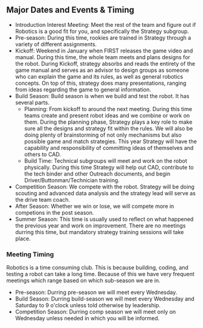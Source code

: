## **Major Dates and Events & Timing**
- Introduction Interest Meeting: Meet the rest of the team and figure out if Robotics is a good fit for you, and specifically the Strategy subgroup. 
- Pre-season: During this time, rookies are trained in Strategy through a variety of different assignments. 
- Kickoff: Weekend in January when FIRST releases the game video and manual. During this time, the whole team meets and plans designs for the robot. During Kickoff, strategy absorbs and reads the entirety of the game manual and serves as an advisor to design groups as someone who can explain the game and its rules, as well as general robotics concepts. On top of this, strategy does many presentations, ranging from ideas regarding the game to general information.  
- Build Season: Build season is when we build and test the robot. It has several parts.
    - Planning: From kickoff to around the next meeting. During this time teams create and present robot ideas and we combine or work on them. During the planning phase, Strategy plays a key role to make sure all the designs and strategy fit within the rules. We will also be doing plenty of brainstorming of not only mechanisms but also possible game and match strategies. This year Strategy will have the capability and responsibility of committing ideas of themselves and others to CAD. 
    - Build Time: Technical subgroups will meet and work on the robot physically. During this time Strategy will help out CAD, contribute to the tech binder and other Outreach documents, and begin Driver/Buttonman/Technician training.
- Competition Season: We compete with the robot. Strategy will be doing scouting and advanced data analysis and the strategy lead will serve as the drive team coach. 
- After Season: Whether we win or lose, we will compete more in competions in the post season.
- Summer Season: This time is usually used to reflect on what happened the previous year and work on improvement. There are no meetings durring this time, but mandatory strategy training sessions will take place. 

### **Meeting Timing**
Robotics is a time consuming club. This is because building, coding, and testing a robot can take a long time. Because of this we have very frequent meetings which range based on which sub-season we are in.
- Pre-season: Durring pre-season we will meet every Wednesday.
- Build Season: Durring build-season we will meet every Wednesday and Saturday to 9 o'clock unless told otherwise by leadership.
- Competition Season: Durring comp season we will meet only on Wednesday unless needed in which you will be informed.

